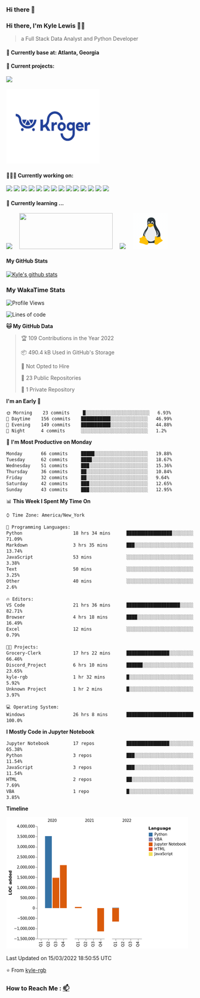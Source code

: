 ### Hi there 👋
### Hi there, I'm Kyle Lewis 👨‍💻

> a Full Stack Data Analyst and Python Developer

#### 📍 Currently base at: Atlanta, Georgia

#### 💼 Current projects:
<a href="https://github.com/kyle-rgb/Discord_Project"><img src="https://img.icons8.com/doodle/48/000000/discord-logo.png"/></img></a>

<a href="https://github.com/kyle-rgb/Grocery-Clerk"><img src="images/kroger.png" width='250px' height='200px' /></img></a>

#### 👨🏻‍💻 Currently working on:

<a href="https://www.javascript.com/"><img src="https://img.icons8.com/color/48/000000/javascript.png"/></a>
<a href="https://www.python.org/"><img src="https://img.icons8.com/color/48/000000/python--v1.png"/></a>
<a href="https://vuejs.org/"><img src="https://img.icons8.com/color/48/000000/vue-js.png"/></a>
<a href="https://nodejs.org/"><img src="https://img.icons8.com/color/48/000000/nodejs.png"/></a>
<a href="https://www.tableau.com/products/public"><img src="https://img.icons8.com/color/48/000000/tableau-software.png"/></a>
<a href="https://www.npmjs.com/"><img src="https://img.icons8.com/color/48/000000/npm.png"/></a>
<a href="https://www.w3schools.com/css/"><img src="https://img.icons8.com/color/48/000000/css3.png"/></a>
<a href="https://www.w3schools.com/html/"><img src="https://img.icons8.com/color/48/000000/html-5.png"/></a>
<a href="https://getbootstrap.com/"><img src="https://img.icons8.com/color/48/000000/bootstrap.png"/></a>
<a href="https://www.mongodb.com/"><img src="https://img.icons8.com/color/48/000000/mongodb.png"/></a>
<a href="https://www.postgresql.org/"><img src="https://img.icons8.com/color/48/000000/postgreesql.png"/></a>
<a href="https://mariadb.org/"><img src="https://img.icons8.com/fluency/48/000000/maria-db.png"/></a>
<a href="https://visualstudio.microsoft.com/"><img src="https://img.icons8.com/color/48/000000/visual-studio.png"/></a>
<a href="https://github.com/"><img src="https://img.icons8.com/color/48/000000/github--v1.png"/></a>

#### 🌱 Currently learning ...

<a href="https://www.docker.com/"><img src="https://img.icons8.com/color/96/000000/docker.png" style='margin-right: 15px'/></a>
<a href="https://airflow.apache.org/"><img src="https://upload.wikimedia.org/wikipedia/commons/d/de/AirflowLogo.png" width="250px" height="96px" style='margin-right: 15px'/></a>
<a href="https://docs.microsoft.com/en-us/powershell/"><img src="https://img.icons8.com/color/96/000000/powershell.png" style='margin-right: 15px'/></a>
<a href="https://www.linux.org/"><img src="images/linux.gif" style='margin-right: 15px' width="96px" height="96px"/></a>



#### My GitHub Stats

[![Kyle's github stats](https://github-readme-stats.vercel.app/api?username=kyle-rgb&show_icons=true)](https://github.com/anuraghazra/github-readme-stats)

### My WakaTime Stats

<!--START_SECTION:waka-->
![Profile Views](http://img.shields.io/badge/Profile%20Views-106-blue)

![Lines of code](https://img.shields.io/badge/From%20Hello%20World%20I%27ve%20Written-5%20Million%20lines%20of%20code-blue)

**🐱 My GitHub Data** 

> 🏆 109 Contributions in the Year 2022
 > 
> 📦 490.4 kB Used in GitHub's Storage 
 > 
> 🚫 Not Opted to Hire
 > 
> 📜 23 Public Repositories 
 > 
> 🔑 1 Private Repository 
 > 
**I'm an Early 🐤** 

```text
🌞 Morning    23 commits     █░░░░░░░░░░░░░░░░░░░░░░░░   6.93% 
🌆 Daytime    156 commits    ███████████░░░░░░░░░░░░░░   46.99% 
🌃 Evening    149 commits    ███████████░░░░░░░░░░░░░░   44.88% 
🌙 Night      4 commits      ░░░░░░░░░░░░░░░░░░░░░░░░░   1.2%

```
📅 **I'm Most Productive on Monday** 

```text
Monday       66 commits     █████░░░░░░░░░░░░░░░░░░░░   19.88% 
Tuesday      62 commits     ████░░░░░░░░░░░░░░░░░░░░░   18.67% 
Wednesday    51 commits     ███░░░░░░░░░░░░░░░░░░░░░░   15.36% 
Thursday     36 commits     ██░░░░░░░░░░░░░░░░░░░░░░░   10.84% 
Friday       32 commits     ██░░░░░░░░░░░░░░░░░░░░░░░   9.64% 
Saturday     42 commits     ███░░░░░░░░░░░░░░░░░░░░░░   12.65% 
Sunday       43 commits     ███░░░░░░░░░░░░░░░░░░░░░░   12.95%

```


📊 **This Week I Spent My Time On** 

```text
⌚︎ Time Zone: America/New_York

💬 Programming Languages: 
Python                   18 hrs 34 mins      █████████████████░░░░░░░░   71.09% 
Markdown                 3 hrs 35 mins       ███░░░░░░░░░░░░░░░░░░░░░░   13.74% 
JavaScript               53 mins             ░░░░░░░░░░░░░░░░░░░░░░░░░   3.38% 
Text                     50 mins             ░░░░░░░░░░░░░░░░░░░░░░░░░   3.25% 
Other                    40 mins             ░░░░░░░░░░░░░░░░░░░░░░░░░   2.6%

🔥 Editors: 
VS Code                  21 hrs 36 mins      ████████████████████░░░░░   82.71% 
Browser                  4 hrs 18 mins       ████░░░░░░░░░░░░░░░░░░░░░   16.49% 
Excel                    12 mins             ░░░░░░░░░░░░░░░░░░░░░░░░░   0.79%

🐱‍💻 Projects: 
Grocery-Clerk            17 hrs 22 mins      ████████████████░░░░░░░░░   66.46% 
Discord_Project          6 hrs 10 mins       ██████░░░░░░░░░░░░░░░░░░░   23.65% 
kyle-rgb                 1 hr 32 mins        █░░░░░░░░░░░░░░░░░░░░░░░░   5.92% 
Unknown Project          1 hr 2 mins         █░░░░░░░░░░░░░░░░░░░░░░░░   3.97%

💻 Operating System: 
Windows                  26 hrs 8 mins       █████████████████████████   100.0%

```

**I Mostly Code in Jupyter Notebook** 

```text
Jupyter Notebook         17 repos            ████████████████░░░░░░░░░   65.38% 
Python                   3 repos             ███░░░░░░░░░░░░░░░░░░░░░░   11.54% 
JavaScript               3 repos             ███░░░░░░░░░░░░░░░░░░░░░░   11.54% 
HTML                     2 repos             ██░░░░░░░░░░░░░░░░░░░░░░░   7.69% 
VBA                      1 repo              █░░░░░░░░░░░░░░░░░░░░░░░░   3.85%

```


**Timeline**

![Chart not found](https://raw.githubusercontent.com/kyle-rgb/kyle-rgb/main/charts/bar_graph.png) 


 Last Updated on 15/03/2022 18:50:55 UTC
<!--END_SECTION:waka-->

⭐️ From [kyle-rgb](https://github.com/kyle-rgb)

### How to Reach Me : [📫](kylel9815@gmail.com)


<!--
**kyle-rgb/kyle-rgb** is a ✨ _special_ ✨ repository because its `README.md` (this file) appears on your GitHub profile.

Here are some ideas to get you started:

- 🔭 I’m currently working on ...
- 🌱 I’m currently learning ...
- 👯 I’m looking to collaborate on ...
- 🤔 I’m looking for help with ...
- 💬 Ask me about ...
- 📫 How to reach me: ...
- 😄 Pronouns: ...
- ⚡ Fun fact: ...
-->
